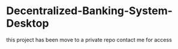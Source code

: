 # Decentralized-Banking-System-Desktop
this project has been move to a private  repo
contact me  for access

